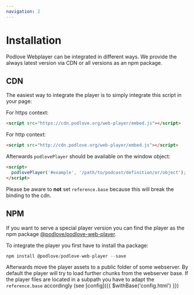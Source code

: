 ```yaml
---
navigation: 2
---
```


# Installation

Podlove Webplayer can be integrated in different ways. We provide the always latest version via CDN or all versions as an npm package.

## CDN

The easiest way to integrate the player is to simply integrate this script in your page:

For https context:
```html
<script src="https://cdn.podlove.org/web-player/embed.js"></script>
```

For http context:
```html
<script src="http://cdn.podlove.org/web-player/embed.js"></script>
```

Afterwards `podlovePlayer` should be available on the window object:

```html
<script>
  podlovePlayer('#example', '/path/to/podcast/definition/or/object');
</script>
```

Please be aware to __not__ set `reference.base` because this will break the binding to the cdn.


## NPM

If you want to serve a special player version you can find the player as the npm package [@podlove/podlove-web-player](https://www.npmjs.com/package/@podlove/podlove-web-player).

To integrate the player you first have to install tha package:

```javascript
npm install @podlove/podlove-web-player --save
```

Afterwards move the player assets to a public folder of some webserver. By default the player will try to load further chunks from the webserver base. If the player files are located in a subpath you have to adapt the `reference.base` accordingly (see [config]({{ $withBase('config.html') }})
